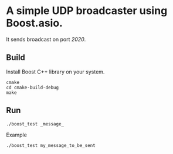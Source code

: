 # A simple UDP broadcaster using Boost.asio.

It sends broadcast on port _2020_.

## Build

Install Boost C++ library on your system.

```shell script
cmake
cd cmake-build-debug
make 
```

## Run

```shell script
./boost_test _message_
```

Example

```shell script
./boost_test my_message_to_be_sent
```
